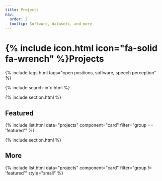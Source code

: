 ```yaml
---
title: Projects
nav:
  order: 2
  tooltip: Software, datasets, and more
---
```


# {% include icon.html icon="fa-solid fa-wrench" %}Projects


{% include tags.html tags="open positions, software, speech perception" %}

{% include search-info.html %}

{% include section.html %}

## Featured

{% include list.html data="projects" component="card" filter="group == 'featured'" %}

{% include section.html %}

## More

{% include list.html data="projects" component="card" filter="group != 'featured'" style="small" %}
